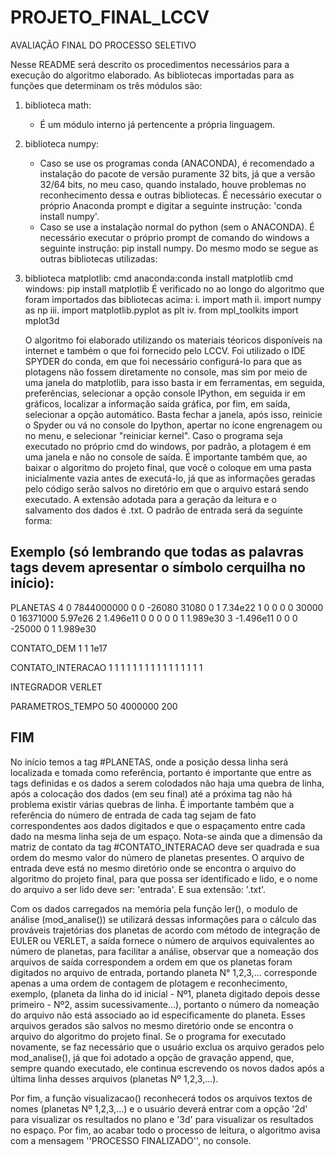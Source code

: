 # PROJETO_FINAL_LCCV
AVALIAÇÃO FINAL DO PROCESSO SELETIVO

Nesse README será descrito os procedimentos necessários para a execução do algoritmo elaborado.
As bibliotecas importadas para as funções que determinam os três módulos são:
1. biblioteca math:
    * É um módulo interno já pertencente a própria linguagem.
2. biblioteca numpy:
    * Caso se use os programas conda (ANACONDA), é recomendado a instalação do pacote de versão puramente 32 bits, já que a versão 32/64 bits, no meu caso, quando instalado, houve problemas no reconhecimento dessa e outras bibliotecas. É necessário executar o próprio Anaconda prompt e digitar a seguinte instrução: 'conda install numpy'.
    * Caso se use a instalação normal do python (sem o ANACONDA). É necessário executar o próprio prompt de comando do windows a seguinte instrução: pip install numpy.
Do mesmo modo se segue as outras bibliotecas utilizadas:
3. biblioteca matplotlib:
    cmd anaconda:conda install matplotlib
    cmd windows: pip install matplotlib
É verificado no ao longo do algoritmo que foram importados das bibliotecas acima:
    i. import math
    ii. import numpy as np
    iii. import matplotlib.pyplot as plt
    iv. from mpl_toolkits import mplot3d
    
   O algoritmo foi elaborado utilizando os materiais téoricos disponíveis na internet e também o que foi fornecido pelo LCCV. Foi utilizado o IDE SPYDER do conda, em que foi necessário configurá-lo para que as plotagens não fossem diretamente no console, mas sim por meio de uma janela do matplotlib, para isso basta ir em ferramentas, em seguida, preferências, selecionar a opção console IPython, em seguida ir em gráficos, localizar a informação saída gráfica, por fim, em saída, selecionar a opção automático. Basta fechar a janela, após isso, reinicie o Spyder ou vá no console do Ipython, apertar no ícone engrenagem ou no menu, e selecionar "reiniciar kernel". Caso o programa seja executado no próprio cmd do windows, por padrão, a plotagem é em uma janela e não no console de saída.
   É importante também que, ao baixar o algoritmo do projeto final, que você o coloque em uma pasta inicialmente vazia antes de executá-lo, já que as informações geradas pelo código serão salvos no diretório em que o arquivo estará sendo executado. A extensão adotada para a geração da leitura e o salvamento dos dados é .txt. O padrão de entrada será da seguinte forma:
    
Exemplo (só lembrando que todas as palavras tags devem apresentar o símbolo cerquilha no início):
-------------------------------------------------------------------------------------------------------------
PLANETAS
4
0 7844000000 0 0 -26080 31080 0 1 7.34e22
1 0 0 0 0 30000 0 16371000 5.97e26
2 1.496e11 0 0 0 0 0 1 1.989e30
3 -1.496e11 0 0 0 -25000 0 1 1.989e30

CONTATO_DEM
1
1 1e17

CONTATO_INTERACAO
1 1 1 1
1 1 1 1
1 1 1 1
1 1 1 1

INTEGRADOR
VERLET

PARAMETROS_TEMPO
50 4000000 200

FIM
--------------------------------------------------------------------------------------------------------------------------------
No início temos a tag #PLANETAS, onde a posição dessa linha será localizada e tomada como referência, portanto é importante que entre as tags definidas e os dados a serem colodados não haja uma quebra de linha, após a colocação dos dados (em seu final) até a próxima tag não há problema existir várias quebras de linha. É importante também que a referência do número de entrada de cada tag sejam de fato correspondentes aos dados digitados e que o espaçamento entre cada dado na mesma linha seja de um espaço. Nota-se ainda que a dimensão da matriz de contato da tag #CONTATO_INTERACAO deve ser quadrada e sua ordem do mesmo valor do número de planetas presentes. O arquivo de entrada deve está no mesmo diretório onde se encontra o arquivo do algoritmo do projeto final, para que possa ser identificado e lido, e o nome do arquivo a ser lido deve ser: 'entrada'. E sua extensão: '.txt'.

Com os dados carregados na memória pela função ler(), o modulo de análise (mod_analise()) se utilizará dessas informações para o cálculo das prováveis trajetórias dos planetas de acordo com método de integração de EULER ou VERLET, a saída fornece o número de arquivos equivalentes ao número de planetas, para facilitar a análise, observar que a nomeação dos arquivos de saída correspondem a ordem em que os planetas foram digitados no arquivo de entrada, portando planeta N° 1,2,3,... corresponde apenas a uma ordem de contagem de plotagem e reconhecimento, exemplo, (planeta da linha do id inicial - Nº1, planeta digitado depois desse primeiro - Nº2, assim sucessivamente...), portanto o número da nomeação do arquivo não está associado ao id especificamente do planeta. Esses arquivos gerados são salvos no mesmo diretório onde se encontra o arquivo do algoritmo do projeto final. Se o programa for executado novamente, se faz necessário que o usuário exclua os arquivo gerados pelo mod_analise(), já que foi adotado a opção de gravação append, que, sempre quando executado, ele continua escrevendo os novos dados após a última linha desses arquivos (planetas Nº 1,2,3,...).

Por fim, a função visualizacao() reconhecerá todos os arquivos textos de nomes (planetas Nº 1,2,3,...) e o usuário deverá entrar com a opção '2d' para visualizar os resultados no plano e '3d' para visualizar os resultados no espaço. Por fim, ao acabar todo o processo de leitura, o algoritmo avisa com a mensagem ''PROCESSO FINALIZADO'', no console.

